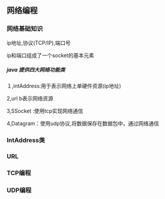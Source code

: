 ## 网络编程
### 网络基础知识
ip地址,协议(TCP/IP),端口号

ip和端口组成了一个socket的基本元素

##### java 提供四大网络功能类

１,intAddress:用于表示网络上单硬件资源(ip地址)

2,url b表示网络资源

3,SSocket :使用tcp实现网络通信

4,Datagram：使用udp协议,将数据保存在数据包中，通过网络通信


### IntAddress类
### URL
### TCP编程
### UDP编程
